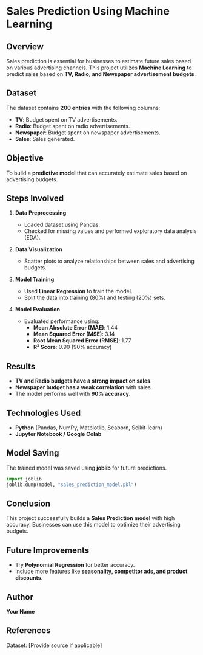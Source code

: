 # Sales Prediction Using Machine Learning

## Overview
Sales prediction is essential for businesses to estimate future sales based on various advertising channels. This project utilizes **Machine Learning** to predict sales based on **TV, Radio, and Newspaper advertisement budgets**.

## Dataset
The dataset contains **200 entries** with the following columns:
- **TV**: Budget spent on TV advertisements.
- **Radio**: Budget spent on radio advertisements.
- **Newspaper**: Budget spent on newspaper advertisements.
- **Sales**: Sales generated.

## Objective
To build a **predictive model** that can accurately estimate sales based on advertising budgets.

## Steps Involved
1. **Data Preprocessing**
   - Loaded dataset using Pandas.
   - Checked for missing values and performed exploratory data analysis (EDA).

2. **Data Visualization**
   - Scatter plots to analyze relationships between sales and advertising budgets.

3. **Model Training**
   - Used **Linear Regression** to train the model.
   - Split the data into training (80%) and testing (20%) sets.

4. **Model Evaluation**
   - Evaluated performance using:
     - **Mean Absolute Error (MAE)**: 1.44
     - **Mean Squared Error (MSE)**: 3.14
     - **Root Mean Squared Error (RMSE)**: 1.77
     - **R² Score**: 0.90 (90% accuracy)

## Results
- **TV and Radio budgets have a strong impact on sales**.
- **Newspaper budget has a weak correlation** with sales.
- The model performs well with **90% accuracy**.

## Technologies Used
- **Python** (Pandas, NumPy, Matplotlib, Seaborn, Scikit-learn)
- **Jupyter Notebook / Google Colab**

## Model Saving
The trained model was saved using **joblib** for future predictions.
```python
import joblib
joblib.dump(model, "sales_prediction_model.pkl")
```

## Conclusion
This project successfully builds a **Sales Prediction model** with high accuracy. Businesses can use this model to optimize their advertising budgets.

## Future Improvements
- Try **Polynomial Regression** for better accuracy.
- Include more features like **seasonality, competitor ads, and product discounts**.

## Author
**Your Name**

## References
Dataset: [Provide source if applicable]

